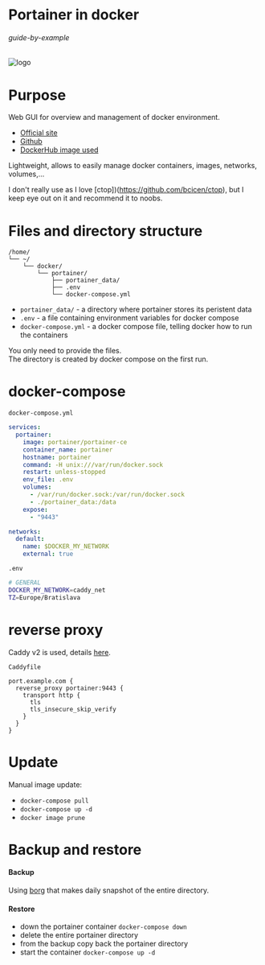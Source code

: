 # Portainer in docker

###### guide-by-example

![logo](https://i.imgur.com/QxnuB1g.png)

# Purpose

Web GUI for overview and management of docker environment.

* [Official site](https://www.portainer.io)
* [Github](https://github.com/portainer/portainer)
* [DockerHub image used](https://hub.docker.com/r/portainer/portainer-ce/)

Lightweight, allows to easily manage docker containers,
images, networks, volumes,... 

I don't really use as I love [ctop])(https://github.com/bcicen/ctop),
but I keep eye out on it and recommend it to noobs.

# Files and directory structure

```
/home/
└── ~/
    └── docker/
        └── portainer/
            ├── portainer_data/
            ├── .env
            └── docker-compose.yml
```

* `portainer_data/` - a directory where portainer stores its peristent data
* `.env` - a file containing environment variables for docker compose
* `docker-compose.yml` - a docker compose file, telling docker
  how to run the containers

You only need to provide the files.</br>
The directory is created by docker compose on the first run.

# docker-compose

`docker-compose.yml`
```yml
services:
  portainer:
    image: portainer/portainer-ce
    container_name: portainer
    hostname: portainer
    command: -H unix:///var/run/docker.sock
    restart: unless-stopped
    env_file: .env
    volumes:
      - /var/run/docker.sock:/var/run/docker.sock
      - ./portainer_data:/data
    expose:
      - "9443"

networks:
  default:
    name: $DOCKER_MY_NETWORK
    external: true
```

`.env`
```bash
# GENERAL
DOCKER_MY_NETWORK=caddy_net
TZ=Europe/Bratislava
```

# reverse proxy

Caddy v2 is used, details
[here](https://github.com/DoTheEvo/selfhosted-apps-docker/tree/master/caddy_v2).</br>

`Caddyfile`
```
port.example.com {
  reverse_proxy portainer:9443 {
    transport http {
      tls
      tls_insecure_skip_verify
    }
  }
}
```

# Update

Manual image update:

- `docker-compose pull`</br>
- `docker-compose up -d`</br>
- `docker image prune`

# Backup and restore

#### Backup

Using [borg](https://github.com/DoTheEvo/selfhosted-apps-docker/tree/master/borg_backup)
that makes daily snapshot of the entire directory.
  
#### Restore

* down the portainer container `docker-compose down`</br>
* delete the entire portainer directory</br>
* from the backup copy back the portainer directory</br>
* start the container `docker-compose up -d`
